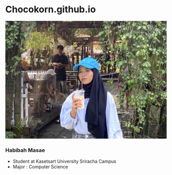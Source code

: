 # Chocokorn.github.io
![B.png](./bbii1.jpg) 
### Habibah Masae
  - Student at Kasetsart University Sriracha Campus
  - Major : Computer Science


